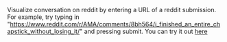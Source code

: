 Visualize conversation on reddit by entering a URL of a reddit submission.
For example, try typing in "https://www.reddit.com/r/AMA/comments/8bh564/i_finished_an_entire_chapstick_without_losing_it/" and pressing submit.
You can try it out [here](https://vsoni1.pythonanywhere.com/) 
